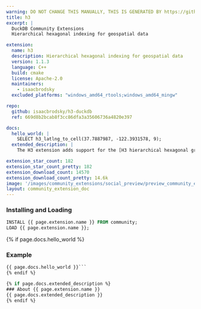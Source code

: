 ```yaml
---
warning: DO NOT CHANGE THIS MANUALLY, THIS IS GENERATED BY https://github/duckdb/community-extensions repository, check README there
title: h3
excerpt: |
  DuckDB Community Extensions
  Hierarchical hexagonal indexing for geospatial data

extension:
  name: h3
  description: Hierarchical hexagonal indexing for geospatial data
  version: 1.1.3
  language: C++
  build: cmake
  license: Apache-2.0
  maintainers:
    - isaacbrodsky
  excluded_platforms: "windows_amd64_rtools;windows_amd64_mingw"

repo:
  github: isaacbrodsky/h3-duckdb
  ref: 669d8b2bcab8f3cc86dfa3a35606736a4820e397

docs:
  hello_world: |
    SELECT h3_latlng_to_cell(37.7887987, -122.3931578, 9);
  extended_description: |
    The H3 extension adds support for the [H3 hierarchical hexagonal grid system](https://h3geo.org/).

extension_star_count: 182
extension_star_count_pretty: 182
extension_download_count: 14570
extension_download_count_pretty: 14.6k
image: '/images/community_extensions/social_preview/preview_community_extension_h3.png'
layout: community_extension_doc
---
```


### Installing and Loading
```sql
INSTALL {{ page.extension.name }} FROM community;
LOAD {{ page.extension.name }};
```

{% if page.docs.hello_world %}
### Example
```sql
{{ page.docs.hello_world }}```
{% endif %}

{% if page.docs.extended_description %}
### About {{ page.extension.name }}
{{ page.docs.extended_description }}
{% endif %}


